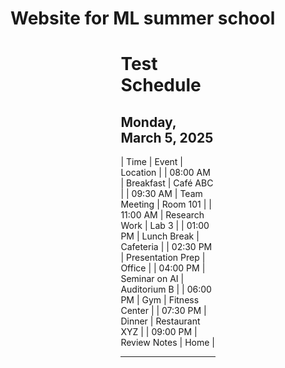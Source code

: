 # Website for ML summer school


<div style="margin-left: auto; margin-right: auto;width: 30%">

# Test Schedule
## **Monday, March 5, 2025**  
| Time  | Event | Location |
| 08:00 AM | Breakfast | Café ABC | 
| 09:30 AM | Team Meeting | Room 101 | 
| 11:00 AM | Research Work | Lab 3 | 
| 01:00 PM | Lunch Break | Cafeteria |
| 02:30 PM | Presentation Prep | Office | 
| 04:00 PM | Seminar on AI | Auditorium B | 
| 06:00 PM | Gym | Fitness Center | 
| 07:30 PM | Dinner | Restaurant XYZ | 
| 09:00 PM | Review Notes | Home | 

---

</div>